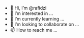 - 👋 Hi, I’m @rafidzi
- 👀 I’m interested in ...
- 🌱 I’m currently learning ...
- 💞️ I’m looking to collaborate on ...
- 📫 How to reach me ...

<!---
rafidzi/rafidzi is a ✨ special ✨ repository because its `README.md` (this file) appears on your GitHub profile.
You can click the Preview link to take a look at your changes.
--->
